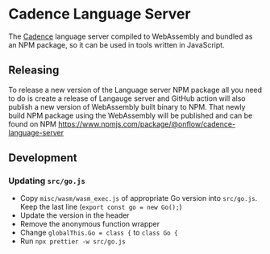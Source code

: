 # Cadence Language Server

The [Cadence](https://github.com/onflow/cadence) language server compiled to WebAssembly and bundled as an NPM package,
so it can be used in tools written in JavaScript.


## Releasing

To release a new version of the Language server NPM package all you need to do is create a release of Langauge server and GitHub action will also publish a new version of WebAssembly built binary to NPM.
That newly build NPM package using the WebAssembly will be published and can be found on NPM https://www.npmjs.com/package/@onflow/cadence-language-server

## Development

### Updating `src/go.js`

- Copy `misc/wasm/wasm_exec.js` of appropriate Go version into `src/go.js`.
  Keep the last line (`export const go = new Go();`)
- Update the version in the header
- Remove the anonymous function wrapper
- Change `globalThis.Go = class {` to `class Go {`
- Run `npx prettier -w src/go.js`
